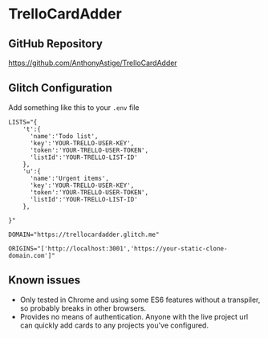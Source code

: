 # TrelloCardAdder

## GitHub Repository

https://github.com/AnthonyAstige/TrelloCardAdder

## Glitch Configuration

Add something like this to your `.env` file

```
LISTS="{
    't':{
      'name':'Todo list',
      'key':'YOUR-TRELLO-USER-KEY',
      'token':'YOUR-TRELLO-USER-TOKEN',
      'listId':'YOUR-TRELLO-LIST-ID'
    },
    'u':{
      'name':'Urgent items',
      'key':'YOUR-TRELLO-USER-KEY',
      'token':'YOUR-TRELLO-USER-TOKEN',
      'listId':'YOUR-TRELLO-LIST-ID'
    },

}"

DOMAIN="https://trellocardadder.glitch.me"

ORIGINS="['http://localhost:3001','https://your-static-clone-domain.com']"
```

## Known issues

* Only tested in Chrome and using some ES6 features without a transpiler, so probably breaks in other browsers.
* Provides no means of authentication. Anyone with the live project url can quickly add cards to any projects you've configured.